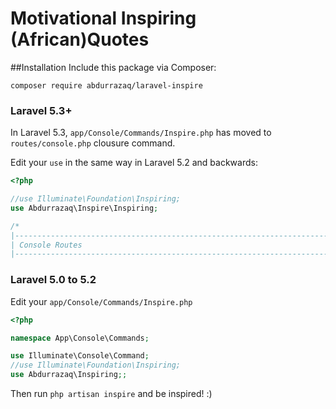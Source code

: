 # Motivational Inspiring (African)Quotes

##Installation
Include this package via Composer:
```console
composer require abdurrazaq/laravel-inspire
```
### Laravel 5.3+

In Laravel 5.3, `app/Console/Commands/Inspire.php` has moved to `routes/console.php` clousure command.

Edit your `use` in the same way in Laravel 5.2 and backwards:

```php
<?php

//use Illuminate\Foundation\Inspiring;
use Abdurrazaq\Inspire\Inspiring;

/*
|--------------------------------------------------------------------------
| Console Routes
|--------------------------------------------------------------------------
```

### Laravel 5.0 to 5.2

Edit your `app/Console/Commands/Inspire.php`

```php
<?php

namespace App\Console\Commands;

use Illuminate\Console\Command;
//use Illuminate\Foundation\Inspiring;
use Abdurrazaq\Inspiring;;
```

Then run `php artisan inspire` and be inspired! :)